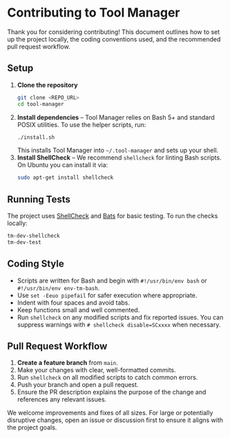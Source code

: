 # Contributing to Tool Manager

Thank you for considering contributing! This document outlines how to set up the project locally, the coding conventions used, and the recommended pull request workflow.

## Setup

1. **Clone the repository**
   ```bash
   git clone <REPO_URL>
   cd tool-manager
   ```
2. **Install dependencies** – Tool Manager relies on Bash 5+ and standard POSIX utilities. To use the helper scripts, run:
   ```bash
   ./install.sh
   ```
   This installs Tool Manager into `~/.tool-manager` and sets up your shell.
3. **Install ShellCheck** – We recommend `shellcheck` for linting Bash scripts. On Ubuntu you can install it via:
   ```bash
   sudo apt-get install shellcheck
   ```
## Running Tests

The project uses [ShellCheck](https://www.shellcheck.net/) and [Bats](https://github.com/bats-core/bats-core) for basic testing.
To run the checks locally:

```bash
tm-dev-shellcheck
tm-dev-test
```

## Coding Style

- Scripts are written for Bash and begin with `#!/usr/bin/env bash` or `#!/usr/bin/env env-tm-bash`.
- Use `set -Eeuo pipefail` for safer execution where appropriate.
- Indent with four spaces and avoid tabs.
- Keep functions small and well commented.
- Run `shellcheck` on any modified scripts and fix reported issues. You can suppress warnings with `# shellcheck disable=SCxxxx` when necessary.

## Pull Request Workflow

1. **Create a feature branch** from `main`.
2. Make your changes with clear, well-formatted commits.
3. Run `shellcheck` on all modified scripts to catch common errors.
4. Push your branch and open a pull request.
5. Ensure the PR description explains the purpose of the change and references any relevant issues.

We welcome improvements and fixes of all sizes. For large or potentially disruptive changes, open an issue or discussion first to ensure it aligns with the project goals.
